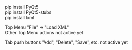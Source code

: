 <p>
pip install PyQt5<br>
pip install PyQt5-stubs<br>
pip install lxml
</p>
<p>
Top Menu "File" -> "Load XML"<br>
Other Top Menu actions not active yet<br>
</p>
<p>
Tab push buttons "Add", "Delete", "Save", etc. not active yet
</p>
